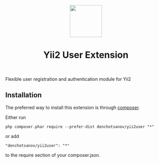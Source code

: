 <p align="center">
    <a href="https://github.com/yiisoft" target="_blank">
        <img src="https://avatars0.githubusercontent.com/u/993323" height="100px">
    </a>
    <h1 align="center">Yii2 User Extension</h1>
    <br>
</p>


Flexible user registration and authentication module for Yii2

Installation
------------

The preferred way to install this extension is through [composer](http://getcomposer.org/download/).

Either run

```
php composer.phar require --prefer-dist denchotsanov/yii2user "*"
```

or add

```
"denchotsanov/yii2user": "*"
```

to the require section of your composer.json.
         
                